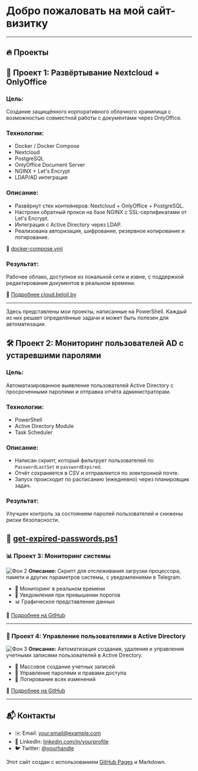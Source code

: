 # Добро пожаловать на мой сайт-визитку

---

## 🔥 Проекты

## 📁 Проект 1: Развёртывание Nextcloud + OnlyOffice

### Цель:
Создание защищённого корпоративного облачного хранилища с возможностью совместной работы с документами через OnlyOffice.

### Технологии:
- Docker / Docker Compose
- Nextcloud
- PostgreSQL
- OnlyOffice Document Server
- NGINX + Let's Encrypt
- LDAP/AD интеграция

### Описание:
- Развёрнут стек контейнеров: Nextcloud + OnlyOffice + PostgreSQL.
- Настроен обратный прокси на базе NGINX с SSL-сертификатами от Let's Encrypt.
- Интеграция с Active Directory через LDAP.
- Реализована авторизация, шифрование, резервное копирование и логирование.

🔗 [docker-compose.yml](https://github.com/falcon911-dev/devops-portfolio/blob/3df73e92c79040221462880d278050516711606e/docker-compose.yml)

### Результат:
Рабочее облако, доступное из локальной сети и извне, с поддержкой редактирования документов в реальном времени.

🔗 [Подробнее cloud.beloil.by](https://cloud.beloil.by)

---

Здесь представлены мои проекты, написанные на PowerShell. Каждый из них решает определённые задачи и может быть полезен для автоматизации.

## 🛠️ Проект 2: Мониторинг пользователей AD с устаревшими паролями

### Цель:
Автоматизированное выявление пользователей Active Directory с просроченными паролями и отправка отчёта администраторам.

### Технологии:
- PowerShell
- Active Directory Module
- Task Scheduler

### Описание:
- Написан скрипт, который фильтрует пользователей по `PasswordLastSet` и `passwordExpired`.
- Отчёт сохраняется в CSV и отправляется по электронной почте.
- Запуск происходит по расписанию (ежедневно) через планировщик задач.

### Результат:
Улучшен контроль за состоянием паролей пользователей и снижены риски безопасности.

🔗 [get-expired-passwords.ps1](https://github.com/falcon911-dev/devops-portfolio/blob/136a66021ecfe06ee907a72918205b23948c8f5a/get-expired-passwords.ps1)
---

### 📊 Проект 3: Мониторинг системы
![Фон 2](https://via.placeholder.com/800x200/00ff00/ffffff?text=System+Monitoring)
**Описание:** Скрипт для отслеживания загрузки процессора, памяти и других параметров системы, с уведомлениями в Telegram.
- 📡 Мониторинг в реальном времени
- 📩 Уведомления при превышении порогов
- 📊 Графическое представление данных

🔗 [Подробнее на GitHub](https://github.com/yourusername/project2)

---

### 🏢 Проект 4: Управление пользователями в Active Directory
![Фон 3](https://via.placeholder.com/800x200/0000ff/ffffff?text=AD+Management)
**Описание:** Автоматизация создания, удаления и управления учетными записями пользователей в Active Directory.
- 🏢 Массовое создание учетных записей
- 🔐 Управление паролями и правами доступа
- 📜 Логирование всех изменений

🔗 [Подробнее на GitHub](https://github.com/yourusername/project3)

---

## 📬 Контакты

- ✉️ Email: [your.email@example.com](mailto:your.email@example.com)
- 💼 LinkedIn: [linkedin.com/in/yourprofile](https://linkedin.com/in/yourprofile)
- 🐦 Twitter: [@yourhandle](https://twitter.com/yourhandle)

Этот сайт создан с использованием [GitHub Pages](https://pages.github.com/) и Markdown.
